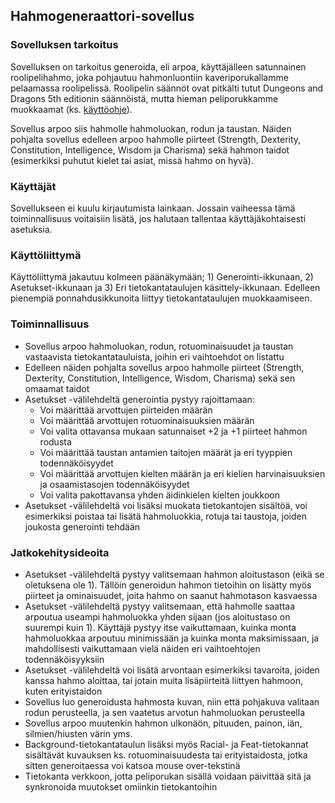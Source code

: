 ## Hahmogeneraattori-sovellus

### Sovelluksen tarkoitus
Sovelluksen on tarkoitus generoida, eli arpoa, käyttäjälleen satunnainen roolipelihahmo, joka pohjautuu hahmonluontiin
kaveriporukallamme pelaamassa roolipelissä. Roolipelin säännöt ovat pitkälti tutut Dungeons and Dragons 5th editionin säännöistä, mutta hieman peliporukkamme muokkaamat (ks. [käyttöohje](https://github.com/Fumblessi/ot-harjoitustyo/blob/master/dokumentointi/kaytto-ohje.md)).

Sovellus arpoo siis hahmolle hahmoluokan, rodun ja taustan. Näiden pohjalta sovellus edelleen arpoo hahmolle piirteet (Strength, Dexterity, Constitution, Intelligence, Wisdom ja Charisma) sekä hahmon taidot (esimerkiksi puhutut kielet tai asiat, missä hahmo on hyvä).

### Käyttäjät
Sovellukseen ei kuulu kirjautumista lainkaan. Jossain vaiheessa tämä toiminnallisuus voitaisiin lisätä, jos halutaan tallentaa käyttäjäkohtaisesti asetuksia.

### Käyttöliittymä

Käyttöliittymä jakautuu kolmeen päänäkymään; 1) Generointi-ikkunaan, 2) Asetukset-ikkunaan ja 3) Eri tietokantataulujen käsittely-ikkunaan. Edelleen pienempiä ponnahdusikkunoita liittyy tietokantataulujen muokkaamiseen.

### Toiminnallisuus
* Sovellus arpoo hahmoluokan, rodun, rotuominaisuudet ja taustan vastaavista tietokantatauluista, joihin eri vaihtoehdot on listattu
* Edelleen näiden pohjalta sovellus arpoo hahmolle piirteet (Strength, Dexterity, Constitution, Intelligence, Wisdom, Charisma) sekä sen omaamat taidot 
* Asetukset -välilehdeltä generointia pystyy rajoittamaan:
  * Voi määrittää arvottujen piirteiden määrän 
  * Voi määrittää arvottujen rotuominaisuuksien määrän 
  * Voi valita ottavansa mukaan satunnaiset +2 ja +1 piirteet hahmon rodusta 
  * Voi määrittää taustan antamien taitojen määrät ja eri tyyppien todennäköisyydet 
  * Voi määrittää arvottujen kielten määrän ja eri kielien harvinaisuuksien ja osaamistasojen todennäköisyydet 
  * Voi valita pakottavansa yhden äidinkielen kielten joukkoon 
* Asetukset -välilehdeltä voi lisäksi muokata tietokantojen sisältöä, voi esimerkiksi poistaa tai lisätä hahmoluokkia, rotuja tai taustoja, joiden joukosta generointi tehdään 

### Jatkokehitysideoita

* Asetukset -välilehdeltä pystyy valitsemaan hahmon aloitustason (eikä se oletuksena ole 1). Tällöin generoidun hahmon tietoihin on lisätty myös piirteet ja ominaisuudet, joita hahmo on saanut hahmotason kasvaessa
* Asetukset -välilehdeltä pystyy valitsemaan, että hahmolle saattaa arpoutua useampi hahmoluokka yhden sijaan (jos aloitustaso on suurempi kuin 1). Käyttäjä pystyy itse vaikuttamaan, kuinka monta hahmoluokkaa arpoutuu minimissään ja kuinka monta maksimissaan, ja mahdollisesti vaikuttamaan vielä näiden eri vaihtoehtojen todennäköisyyksiin
* Asetukset -välilehdeltä voi lisätä arvontaan esimerkiksi tavaroita, joiden kanssa hahmo aloittaa, tai jotain muita lisäpiirteitä liittyen hahmoon, kuten erityistaidon
* Sovellus luo generoidusta hahmosta kuvan, niin että pohjakuva valitaan rodun perusteella, ja sen vaatetus arvotun hahmoluokan perusteella
* Sovellus arpoo muutenkin hahmon ulkonäön, pituuden, painon, iän, silmien/hiusten värin yms.
* Background-tietokantataulun lisäksi myös Racial- ja Feat-tietokannat sisältävät kuvauksen ks. rotuominaisuudesta tai erityistaidosta, jotka sitten generoitaessa voi katsoa mouse over-tekstinä
* Tietokanta verkkoon, jotta peliporukan sisällä voidaan päivittää sitä ja synkronoida muutokset omiinkin tietokantoihin
